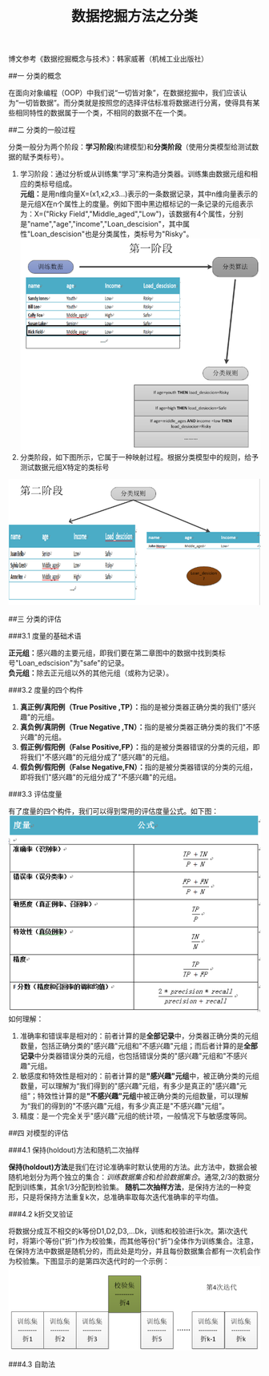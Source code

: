 ﻿---
layout:     post
title:      数据挖掘方法之分类
category: blog
description: 数据挖掘专栏
--- 

博文参考《数据挖掘概念与技术》：韩家威著（机械工业出版社）

##一 分类的概念    

在面向对象编程（OOP）中我们说“一切皆对象”，在数据挖掘中，我们应该认为“一切皆数据”。而分类就是按照您的选择评估标准将数据进行分离，使得具有某些相同特性的数据属于一个类，不相同的数据不在一个类。

##二 分类的一般过程   
  
分类一般分为两个阶段：<B>学习阶段</B>(构建模型)和<B>分类阶段</B>（使用分类模型给测试数据的赋予类标号）。
<ol><li>学习阶段：通过分析或从训练集“学习”来构造分类器。训练集由数据元组和相应的类标号组成。<br><B>元组：</B>是用n维向量X=(x1,x2,x3...)表示的一条数据记录，其中n维向量表示的是元组X在n个属性上的度量。例如下图中黑边框标记的一条记录的元组表示为：X=("Ricky Field","Middle_aged","Low")，该数据有4个属性，分别是"name","age","income","Loan_descision"，其中属性"Loan_descision"也是分类属性，类标号为"Risky"。<br><img src="/images/blog/classfymain1.png"></li><li>分类阶段，如下图所示，它属于一种映射过程。根据分类模型中的规则，给予测试数据元组X特定的类标号</li></ol>
<img src="/images/blog/classfymain2.png">

##三 分类的评估

###3.1 度量的基础术语

<B>正元组：</B>感兴趣的主要元组，即我们要在第二章图中的数据中找到类标号"Loan_edscision"为"safe"的记录。<br>
<B>负元组：</B>除去正元组以外的其他元组（或称为记录）。

###3.2 度量的四个构件

<ol>
<li><B>真正例/真阳例（True Positive ,TP）：</B>指的是被分类器正确分类的我们"感兴趣"的元组。</li>
<li><B>真负例/真阴例（True Negative ,TN）：</B>指的是被分类器正确分类的我们"不感兴趣"的元组。</li>
<li><B>假正例/假阳例（False Positive,FP）：</B>指的是被分类器错误的分类的元组，即将我们"不感兴趣"的元组分成了"感兴趣"的元组。</li>
<li><B>假负例/假阳例（False Negative,FN）：</B>指的是被分类器错误的分类的元组，即将我们"感兴趣"的元组分成了"不感兴趣"的元组。</li>
</ol>

###3.3 评估度量

有了度量的四个构件，我们可以得到常用的评估度量公式。如下图：
<img src="/images/blog/classfymain3.png">
<br>
如何理解：
<ol>
<li>准确率和错误率是相对的：前者计算的是<B>全部记录</B>中，分类器正确分类的元组数量，包括正确分类的"感兴趣"元组和"不感兴趣"元组；而后者计算的是<B>全部记录</B>中分类器错误分类的元组，也包括错误分类的"感兴趣"元组和"不感兴趣"元组。</li>
<li>敏感度和特效性是相对的：前者计算的是<B>"感兴趣"元组</B>中，被正确分类的元组数量，可以理解为“我们得到的"感兴趣"元组，有多少是真正的"感兴趣"元组”；特效性计算的是<B>"不感兴趣"元组</B>中被正确分类的元组数量，可以理解为“我们的得到的"不感兴趣"元组，有多少真正是"不感兴趣"元组”。</li>
<li>精度：是一个完全关乎"感兴趣"元组的统计项，一般情况下与敏感度等同。</li>
</ol>

##四 对模型的评估

###4.1 保持(holdout)方法和随机二次抽样

<B>保持(holdout)方法</B>是我们在讨论准确率时默认使用的方法。此方法中，数据会被随机地划分为两个独立的集合：<I>训练数据集合</I>和<I>检验数据集合</I>。通常,2/3的数据分配到训练集，其余1/3分配到检验集。
<B>随机二次抽样方法</B>，是保持方法的一种变形，只是将保持方法重复k次，总准确率取每次迭代准确率的平均值。

###4.2 k折交叉验证

将数据分成互不相交的k等份D1,D2,D3,...Dk，训练和校验进行k次。第i次迭代时，将第i个等份("折")作为校验集，而其他等份("折")全体作为训练集合。注意，在保持方法中数据是随机分的，而此处是均分，并且每份数据集合都有一次机会作为校验集。下图显示的是第四次迭代时的一个示例：
<img src="/images/blog/classfymain4.png">

###4.3 自助法





